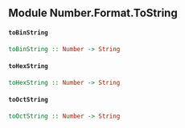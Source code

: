 ## Module Number.Format.ToString

#### `toBinString`

``` purescript
toBinString :: Number -> String
```

#### `toHexString`

``` purescript
toHexString :: Number -> String
```

#### `toOctString`

``` purescript
toOctString :: Number -> String
```


